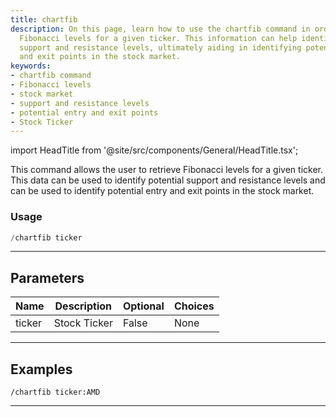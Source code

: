 ```yaml
---
title: chartfib
description: On this page, learn how to use the chartfib command in order to retrieve
  Fibonacci levels for a given ticker. This information can help identify potential
  support and resistance levels, ultimately aiding in identifying potential entry
  and exit points in the stock market.
keywords:
- chartfib command
- Fibonacci levels
- stock market
- support and resistance levels
- potential entry and exit points
- Stock Ticker
---
```


import HeadTitle from '@site/src/components/General/HeadTitle.tsx';

<HeadTitle title="charts: chartfib - Discord Reference | OpenBB Bot Docs" />

This command allows the user to retrieve Fibonacci levels for a given ticker. This data can be used to identify potential support and resistance levels and can be used to identify potential entry and exit points in the stock market.

### Usage

```python wordwrap
/chartfib ticker
```

---

## Parameters

| Name | Description | Optional | Choices |
| ---- | ----------- | -------- | ------- |
| ticker | Stock Ticker | False | None |


---

## Examples

```
/chartfib ticker:AMD
```

---
